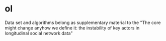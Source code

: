 # ol
Data set and algorithms belong as supplementary material to the "The core might change anyhow we define it: the instability of key actors in longitudinal social network data"
